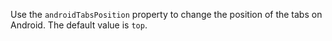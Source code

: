 Use the `androidTabsPosition` property to change the position of the tabs on Android. The default value is `top`.
<snippet id='android-tabs-position-xml'/>
